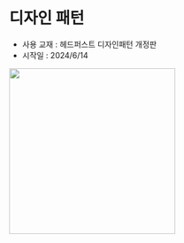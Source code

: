 # 디자인 패턴

- 사용 교재 : 헤드퍼스트 디자인패턴 개정판
- 시작일 : 2024/6/14

<img src="https://www.hanbit.co.kr/data/books/B6113501223_l.jpg" width="300px">